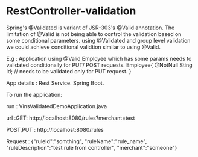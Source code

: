 # RestController-validation
Spring's @Validated is variant of  JSR-303's @Valid annotation. The limitation of @Valid is not being able to control the validation based on some conditional parameters.
using @Validated and group level validation we could achieve conditional validtion similar to using @Valid.

E.g : Application using @Valid Employee which has some params needs to validated conditionally for PUT/ POST requests.
Employee{
 @NotNull Sting Id; // needs to be validated only for PUT request.
}

App details : 
Rest Service.
Spring Boot.

To run the application:

run : VinsValidatedDemoApplication.java

url :GET:  http://localhost:8080/rules?merchant=test

POST,PUT :  http://localhost:8080/rules

Request : 
{"ruleId":"somthing",
"ruleName":"rule_name",
"ruleDescription":"test rule from controller",
"merchant":"someone"}


